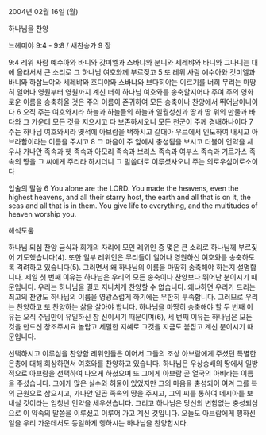 2004년 02월 16일 (월)

하나님을 찬양



느헤미야 9:4 - 9:8 / 새찬송가 9 장


9:4 레위 사람 예수아와 바니와 갓미엘과 스바냐와 분니와 세레뱌와 바니와 그나니는 대에 올라서서 큰 소리로 그 하나님 여호와께 부르짖고 
5 또 레위 사람 예수아와 갓미엘과 바니와 하삽느야와 세레뱌와 호디야와 스바냐와 브다히야는 이르기를 너희 무리는 마땅히 일어나 영원부터 영원까지 계신 너희 하나님 여호와를 송축할지어다 주여 주의 영화로운 이름을 송축하올 것은 주의 이름이 존귀하여 모든 송축이나 찬양에서 뛰어남이니이다 
6 오직 주는 여호와시라 하늘과 하늘들의 하늘과 일월성신과 땅과 땅 위의 만물과 바다와 그 가운데 모든 것을 지으시고 다 보존하시오니 모든 천군이 주께 경배하나이다 
7 주는 하나님 여호와시라 옛적에 아브람을 택하시고 갈대아 우르에서 인도하여 내시고 아브라함이라는 이름을 주시고 
8 그 마음이 주 앞에서 충성됨을 보시고 더불어 언약을 세우사 가나안 족속과 헷 족속과 아모리 족속과 브리스 족속과 여부스 족속과 기르가스 족속의 땅을 그 씨에게 주리라 하시더니 그 말씀대로 이루셨사오니 주는 의로우심이로소이다 

입술의 말씀 
6 You alone are the LORD. You made the heavens, even the highest heavens, and all their starry host, the earth and all that is on it, the seas and all that is in them. You give life to everything, and the multitudes of heaven worship you.

해석도움





하나님 되심 찬양  금식과 회개의 자리에 모인 레위인 중 몇은 큰 소리로 하나님께 부르짖어 기도했습니다(4). 또한 일부 레위인은 무리들이 일어나 영원하신 여호와를 송축하도록 격려하고 있습니다(5). 그러면서 왜 하나님의 이름을 마땅히 송축해야 하는지 설명합니다. 제일 첫 번째 이유는 하나님은 우리의 모든 송축이나 찬양보다 뛰어난 분이시기 때문입니다. 우리는 하나님을 결코 지나치게 찬양할 수 없습니다. 왜냐하면 우리가 드리는 최고의 찬양도 하나님의 이름을 영광스럽게 하기에는 무한히 부족합니다. 그러므로 우리는 찬양하고 또 찬양하는 삶을 살아야 합니다. 하나님을 마땅히 송축해야 할 두 번째 이유는 오직 주님만이 유일하신 참 신이시기 때문이며(6), 세 번째 이유는 하나님은 모든 것을 만드신 창조주시요 놀랍고 세밀한 지혜로 그것을 지금도 붙잡고 계신 분이시기 때문입니다.   

선택하시고 이루심을 찬양함  레위인들은 이어서 그들의 조상 아브람에게 주셨던 특별한 은총에 대해 회상하면서 여호와를 찬양하고 있습니다. 하나님은 우상숭배의 땅에서 일방적으로 아브람을 선택하여 나오게 하셨으며 또 그에게 아브람 곧 열국의 아비라는 이름을 주셨습니다. 그에게 많은 실수와 허물이 있었지만 그의 마음을 충성되이 여겨 그를 복의 근원으로 삼으시고, 가나안 일곱 족속의 땅을 주시고, 그의 씨를 통하여 메시아를 보내실 것이라는 엄청난 언약을 세우셨습니다. 그리고 하나님은 당신의 변함없는 충성되심으로 이 약속의 말씀을 이루셨고 이루어 가고 계신 것입니다. 오늘도 아브람에게 행하신 일을 우리 가운데서도 동일하게 행하시는 하나님을 찬양합시다.